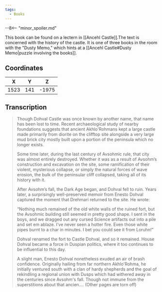 ```yaml
---
tags:
  - Books
---
```


--8<-- "minor_spoiler.md"

This book can be found on a lectern in [[Ancehl Castle]].The text is concerned with the history of the castle. It is one of three books in the room with the "Dusty Memo," which hints at a [[Ancehl Castle#Dusty Memo|puzzle involving the books]].

## Coordinates
| **X** | **Y** | **Z** |
| :---: | :---: | :---: |
| 1523  |  141  | -1975 |

## Transcription
> Though Dohval Castle was once known by another name, that name has been lost to time. Recent archaeological study of nearby foundations suggests that ancient Akhlo'Rohmans kept a large castle made primarily from diorite on the clifftop site alongside a very large mud brick city mostly built upon a portion of the peninsula which no longer exists.
>
> Some time later, during the last century of Avsohmic rule, that city was almost entirely destroyed. Whether it was as a result of Avsohm’s construction and excavation on the site, some ramification of their violent, mysterious collapse, or simply the natural forces of wave erosion, the bulk of the peninsular cliff collapsed, taking all of its history with it.
>
> After Avsohm’s fall, the Dark Age began, and Dohval fell to ruin. Years later, a surprisingly well-preserved memoir from Enesto Dohval captured the moment that Drehmari returned to the site. He wrote:
>
> “Nothing much remained of the old white walls of the ruined fort, but the Avsohmic building still seemed in pretty good shape. I sent in the boys, and we dragged out any cursed Science artifacts out into a pile and set em ablaze. I’ve never seen a hotter fire. Even those white pipes burnt to a char in minutes. I bet you could see it from Loruhn!”
>
> Dohval renamed the fort to Castle Dohval, and so it remained. House Dohval became a force in Duspian politics, where it too continues to be influential to this day.
>
> A slight man, Enesto Dohval nonetheless exuded an air of brash confidence. Originally hailing from far northern Akhlo'Rohma, he initially ventured south with a clan of hardy shepherds and the goal of rekindling a regional union with Dusps which had withered away in the centuries since Avsohm's fall. Though not immune from the superstitions about that ancien.... (Other pages are torn off)


